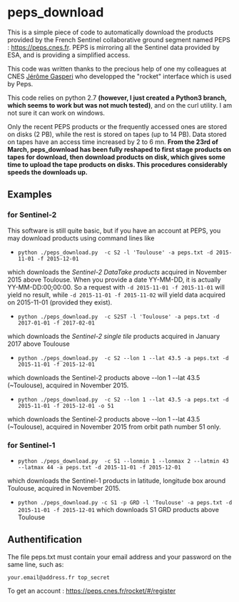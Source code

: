 # peps_download

This is a simple piece of code to automatically download the products provided by the French Sentinel collaborative ground segment named PEPS : https://peps.cnes.fr. PEPS is mirroring all the Sentinel data provided by ESA, and is providing a simplified access.

This code was written thanks to the precious help of one my colleagues at CNES [Jérôme Gasperi](https://www.linkedin.com/pulse/rocket-earth-your-pocket-gasperi-jerome) who developped the "rocket" interface which is used by Peps.

This code relies on python 2.7 **(however, I just created a Python3 branch, which seems to work but was not much tested)**, and on the curl utility. I am not sure it can work on windows.

Only the recent PEPS products or the frequently accessed ones are stored on disks (2 PB), while the rest is stored on tapes (up to 14 PB). Data stored on tapes have an access time increased by 2 to 6 mn. **From the 23rd of March, peps_download has been fully reshaped to first stage products on tapes for download, then download products on disk, which gives some time to upload the tape products on disks. This procedures considerably speeds the downloads up.**
 

## Examples

### for Sentinel-2
This software is still quite basic, but if you have an account at PEPS, you may download products using command lines like 

- `python ./peps_download.py  -c S2 -l 'Toulouse' -a peps.txt -d 2015-11-01 -f 2015-12-01`

 which downloads the *Sentinel-2 DataTake products*  acquired in November 2015 above Toulouse. When you provide a date YY-MM-DD, it is actually YY-MM-DD:00;00:00. So a request with `-d 2015-11-01 -f 2015-11-01` will yield no result, while `-d 2015-11-01 -f 2015-11-02` will yield data acquired on 2015-11-01 (provided they exist).

- `python ./peps_download.py  -c S2ST -l 'Toulouse' -a peps.txt -d 2017-01-01 -f 2017-02-01`

 which downloads the *Sentinel-2 single tile* products  acquired in January 2017 above Toulouse

- `python ./peps_download.py  -c S2 --lon 1 --lat 43.5 -a peps.txt -d 2015-11-01 -f 2015-12-01`

 which downloads the Sentinel-2 products above --lon 1 --lat 43.5 (~Toulouse), acquired in November 2015.
 
 - `python ./peps_download.py  -c S2 --lon 1 --lat 43.5 -a peps.txt -d 2015-11-01 -f 2015-12-01 -o 51` 

 which downloads the Sentinel-2 products above --lon 1 --lat 43.5 (~Toulouse), acquired in November 2015 from orbit path number 51 only.
### for Sentinel-1
- `python ./peps_download.py  -c S1 --lonmin 1 --lonmax 2 --latmin 43 --latmax 44 -a peps.txt -d 2015-11-01 -f 2015-12-01`

 which downloads the Sentinel-1 products in latitude, longitude box around Toulouse, acquired in November 2015.

- `python ./peps_download.py -c S1 -p GRD -l 'Toulouse' -a peps.txt -d 2015-11-01 -f 2015-12-01`
which downloads S1 GRD products above Toulouse

## Authentification 

The file peps.txt must contain your email address and your password on the same line, such as:

`your.email@address.fr top_secret`

To get an account : https://peps.cnes.fr/rocket/#/register


